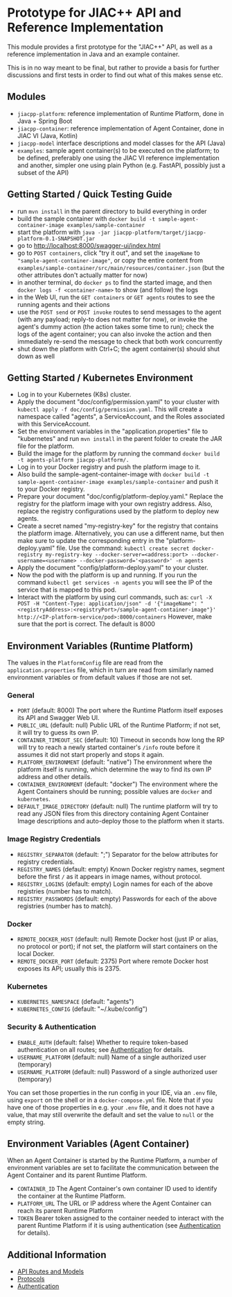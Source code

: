 # Prototype for JIAC++ API and Reference Implementation

This module provides a first prototype for the "JIAC++" API,
as well as a reference implementation in Java and an example container.

This is in no way meant to be final, but rather to provide a basis for further discussions
and first tests in order to find out what of this makes sense etc.


## Modules

* `jiacpp-platform`: reference implementation of Runtime Platform, done in Java + Spring Boot
* `jiacpp-container`: reference implementation of Agent Container, done in JIAC VI (Java, Kotlin)
* `jiacpp-model` interface descriptions and model classes for the API (Java)
* `examples`: sample agent container(s) to be executed on the platform; to be defined, preferably one using the JIAC VI reference implementation and another, simpler one using plain Python (e.g. FastAPI, possibly just a subset of the API)


## Getting Started / Quick Testing Guide

* run `mvn install` in the parent directory to build everything in order
* build the sample container with `docker build -t sample-agent-container-image examples/sample-container`
* start the platform with `java -jar jiacpp-platform/target/jiacpp-platform-0.1-SNAPSHOT.jar`
* go to <http://localhost:8000/swagger-ui/index.html>
* go to `POST containers`, click "try it out", and set the `imageName` to `"sample-agent-container-image"`, or copy the entire content from `examples/sample-container/src/main/resources/container.json` (but the other attributes don't actually matter for now)
* in another terminal, do `docker ps` to find the started image, and then `docker logs -f <container-name>` to show (and follow) the logs
* in the Web UI, run the `GET containers` or `GET agents` routes to see the running agents and their actions
* use the `POST send` or `POST invoke` routes to send messages to the agent (with any payload; reply-to does not matter for now), or invoke the agent's dummy action (the action takes some time to run); check the logs of the agent container; you can also invoke the action and then immediately re-send the message to check that both work concurrently
* shut down the platform with Ctrl+C; the agent container(s) should shut down as well

## Getting Started / Kubernetes Environment
* Log in to your Kubernetes (K8s) cluster.
* Apply the document "doc/config/permission.yaml" to your cluster with `kubectl apply -f doc/config/permission.yaml`. This will create a namespace called "agents", a ServiceAccount, and the Roles associated with this ServiceAccount.
* Set the environment variables in the "application.properties" file to "kubernetes" and run `mvn install` in the parent folder to create the JAR file for the platform.
* Build the image for the platform by running the command `docker build -t agents-platform jiacpp-platform/.`
* Log in to your Docker registry and push the platform image to it.
* Also build the sample-agent-container-image with `docker build -t sample-agent-container-image examples/sample-container` and push it to your Docker registry.
* Prepare your document "doc/config/platform-deploy.yaml." Replace the registry for the platform image with your own registry address. Also, replace the registry configurations used by the platform to deploy new agents.
* Create a secret named "my-registry-key" for the registry that contains the platform image. Alternatively, you can use a different name, but then make sure to update the corresponding entry in the "platform-deploy.yaml" file. Use the command: `kubectl create secret docker-registry my-registry-key --docker-server=<address:port> --docker-username=<username> --docker-password='<password>' -n agents`
* Apply the document "config/platform-deploy.yaml" to your cluster.
* Now the pod with the platform is up and running. If you run the command `kubectl get services -n agents` you will see the IP of the service that is mapped to this pod.
* Interact with the platform by using curl commands, such as: `curl -X POST -H "Content-Type: application/json" -d '{"imageName": "<registryAddress>:<registryPort>/sample-agent-container-image"}' http://<IP-platform-service/pod>:8000/containers` However, make sure that the port is correct. The default is 8000


## Environment Variables (Runtime Platform)

The values in the `PlatformConfig` file are read from the `application.properties` file, which in turn are read from similarly named environment variables or from default values if those are not set.

### General
* `PORT` (default: 8000) The port where the Runtime Platform itself exposes its API and Swagger Web UI.
* `PUBLIC_URL` (default: null) Public URL of the Runtime Platform; if not set, it will try to guess its own IP.
* `CONTAINER_TIMEOUT_SEC` (default: 10) Timeout in seconds how long the RP will try to reach a newly started container's `/info` route before it assumes it did not start properly and stops it again.
* `PLATFORM_ENVIRONMENT` (default: "native") The environment where the platform itself is running, which determine the way to find its own IP address and other details.
* `CONTAINER_ENVIRONMENT` (default: "docker") The environment where the Agent Containers should be running; possible values are `docker` and `kubernetes`.
* `DEFAULT_IMAGE_DIRECTORY` (default: null) The runtime platform will try to read any JSON files from this directory containing Agent Container Image descriptions and auto-deploy those to the platform when it starts.

### Image Registry Credentials
* `REGISTRY_SEPARATOR` (default: ";") Separator for the below attributes for registry credentials.
* `REGISTRY_NAMES` (default: empty) Known Docker registry names, segment before the first `/` as it appears in image names, without protocol.
* `REGISTRY_LOGINS` (default: empty) Login names for each of the above registries (number has to match).
* `REGISTRY_PASSWORDS` (default: empty) Passwords for each of the above registries (number has to match).

### Docker
* `REMOTE_DOCKER_HOST` (default: null) Remote Docker host (just IP or alias, no protocol or port); if not set, the platform will start containers on the local Docker.
* `REMOTE_DOCKER_PORT` (default: 2375) Port where remote Docker host exposes its API; usually this is 2375.

### Kubernetes
* `KUBERNETES_NAMESPACE` (default: "agents")
* `KUBERNETES_CONFIG` (default: "~/.kube/config")

### Security & Authentication
* `ENABLE_AUTH` (default: false) Whether to require token-based authentication on all routes; see [Authentication](doc/auth.md) for details.
* `USERNAME_PLATFORM` (default: null) Name of a single authorized user (temporary)
* `USERNAME_PLATFORM` (default: null) Password of a single authorized user (temporary)

You can set those properties in the run config in your IDE, via an `.env` file, using `export` on the shell or in a `docker-compose.yml` file. Note that if you have one of those properties in e.g. your `.env` file, and it does not have a value, that may still overwrite the default and set the value to `null` or the empty string.


## Environment Variables (Agent Container)

When an Agent Container is started by the Runtime Platform, a number of environment variables are set to facilitate the communication between the Agent Container and its parent Runtime Platform.

* `CONTAINER_ID` The Agent Container's own container ID used to identify the container at the Runtime Platform.
* `PLATFORM_URL` The URL or IP address where the Agent Container can reach its parent Runtime Platform 
* `TOKEN` Bearer token assigned to the container needed to interact with the parent Runtime Platform if it is using authentication (see [Authentication](doc/auth.md) for details).


## Additional Information

* [API Routes and Models](doc/api.md)
* [Protocols](doc/protocols.md)
* [Authentication](doc/auth.md)